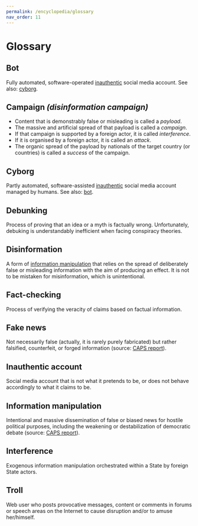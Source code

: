 ```yaml
---
permalink: /encyclopedia/glossary
nav_order: 11
---
```


# Glossary

## Bot

Fully automated, software-operated [inauthentic](#inauthentic-account) social media account.
See also: [cyborg](#cyborg).

## Campaign _(disinformation campaign)_

- Content that is demonstrably false or misleading is called a _payload_.
- The massive and artificial spread of that payload is called a _campaign_.
- If that campaign is supported by a foreign actor, it is called _interference_.
- If it is organised by a foreign actor, it is called an _attack_.
- The organic spread of the payload by nationals of the target country (or countries) is called a _success_ of the campaign.


## Cyborg

Partly automated, software-assisted [inauthentic](#inauthentic-account) social media account managed by humans.
See also: [bot](#bot).


## Debunking

Process of proving that an idea or a myth is factually wrong. Unfortunately, debuking is understandably inefficient when facing conspiracy theories.


## Disinformation

A form of [information manipulation](#information-manipulation) that relies on the spread of deliberately false or misleading information with the aim of producing an effect. It is not to be mistaken for misinformation, which is unintentional.


## Fact-checking

Process of verifying the veracity of claims based on factual information.


## Fake news

Not necessarily false (actually, it is rarely purely fabricated) but rather falsified, counterfeit, or forged information (source: [CAPS report](https://www.diplomatie.gouv.fr/fr/politique-etrangere-de-la-france/manipulations-de-l-information/rapport-conjoint-caps-irsem-les-manipulations-de-l-information-un-defi-pour-nos/)).


## Inauthentic account

Social media account that is not what it pretends to be, or does not behave accordingly to what it claims to be.


## Information manipulation

Intentional and massive dissemination of false or biased news for hostile political purposes, including  the weakening or destabilization of democratic debate (source: [CAPS report](https://www.diplomatie.gouv.fr/fr/politique-etrangere-de-la-france/manipulations-de-l-information/rapport-conjoint-caps-irsem-les-manipulations-de-l-information-un-defi-pour-nos/)).

## Interference

Exogenous information manipulation orchestrated within a State by foreign State actors.

## Troll

Web user who posts provocative messages, content or comments in forums or speech areas on the Internet to cause disruption and/or to amuse her/himself.

